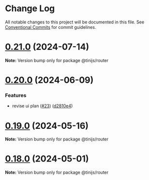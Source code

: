 # Change Log

All notable changes to this project will be documented in this file.
See [Conventional Commits](https://conventionalcommits.org) for commit guidelines.

# [0.21.0](https://github.com/tinijs/tinijs/compare/v0.20.0...v0.21.0) (2024-07-14)

**Note:** Version bump only for package @tinijs/router





# [0.20.0](https://github.com/tinijs/tinijs/compare/v0.19.0...v0.20.0) (2024-06-09)


### Features

* revise ui plan ([#23](https://github.com/tinijs/tinijs/issues/23)) ([d2810e4](https://github.com/tinijs/tinijs/commit/d2810e4dfa361c43a82c995e346d0dc6b83cc94b))





# [0.19.0](https://github.com/tinijs/tinijs/compare/v0.18.0...v0.19.0) (2024-05-16)

**Note:** Version bump only for package @tinijs/router





# [0.18.0](https://github.com/tinijs/tinijs/compare/v0.17.0...v0.18.0) (2024-05-01)

**Note:** Version bump only for package @tinijs/router
